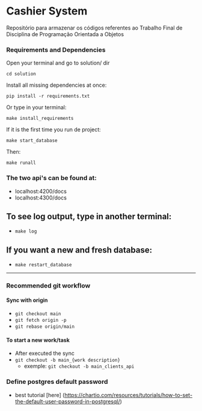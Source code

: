 # Cashier System
Repositório para armazenar os códigos referentes ao Trabalho Final de Disciplina de Programação Orientada a Objetos

### Requirements and Dependencies

Open your terminal and go to solution/ dir

`cd solution`

Install all missing dependencies at once:

`pip install -r requirements.txt`

Or type in your terminal:

`make install_requirements`

If it is the first time you run de project:

`make start_database`

Then:

`make runall`

### The two api's can be found at:
- localhost:4200/docs
- localhost:4300/docs

## To see log output, type in another terminal:

- `make log`

## If you want a new and fresh database:

- `make restart_database`

---

### Recommended git workflow

#### Sync with origin
- `git checkout main`
- `git fetch origin -p`
- `git rebase origin/main`

#### To start a new work/task
- After executed the sync
- `git checkout -b main_{work description}`
	- exemple: `git checkout -b main_clients_api`

### Define postgres default password

- best tutorial [here] (https://chartio.com/resources/tutorials/how-to-set-the-default-user-password-in-postgresql/)
